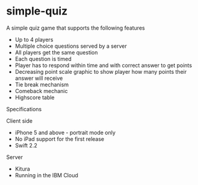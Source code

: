 # simple-quiz
A simple quiz game that supports the following features

* Up to 4 players
* Multiple choice questions served by a server
* All players get the same question
* Each question is timed
* Player has to respond within time and with correct answer to get points
* Decreasing point scale graphic to show player how many points their answer will receive
* Tie break mechanism
* Comeback mechanic
* Highscore table

Specifications

Client side
* iPhone 5 and above - portrait mode only
* No iPad support for the first release
* Swift 2.2

Server
* Kitura
* Running in the IBM Cloud





